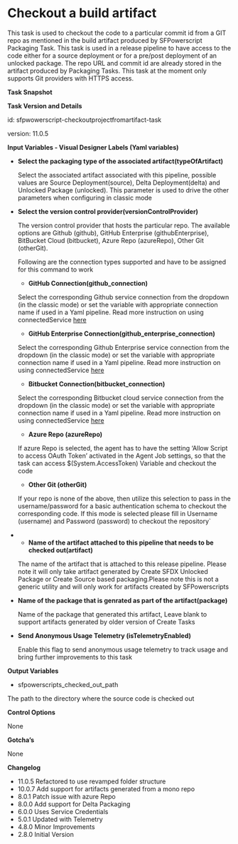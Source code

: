 # Checkout a build artifact

This task is used to checkout the code to a particular commit id from a GIT repo as mentioned in the build artifact produced by SFPowerscript Packaging Task. This task is used in a release pipeline to have access to the code either for a source deployment or for a pre/post deployment of an unlocked package. The repo URL and commit id are already stored in the artifact produced by Packaging Tasks. This task at the moment only supports Git providers with HTTPS access.

**Task Snapshot**

**Task Version and Details**

id: sfpwowerscript-checkoutprojectfromartifact-task

version: 11.0.5

**Input Variables  - Visual Designer Labels \(Yaml variables\)**

* **Select the packaging type of the associated artifact\(typeOfArtifact\)**

  Select the associated artifact associated with this pipeline, possible values are Source Deployment\(source\), Delta Deployment\(delta\) and Unlocked Package \(unlocked\). This parameter is used to drive the other parameters when configuring in classic mode

* **Select the version control provider\(versionControlProvider\)**

  The version control provider that hosts the particular repo. The available options are Github \(github\), GitHub Enterprise \(githubEnterprise\), BitBucket Cloud \(bitbucket\), Azure Repo \(azureRepo\), Other Git \(otherGit\).

  Following are the connection types supported and have to be assigned for this command to work

  * **GitHub Connection\(github\_connection\)**

  Select the corresponding Github service connection from the dropdown \(in the classic mode\) or set the variable with appropriate connection name if used in a Yaml pipeline. Read more instruction on using connectedService [here](https://docs.microsoft.com/en-us/azure/devops/pipelines/library/service-endpoints?view=azure-devops&tabs=yaml)

  * **GitHub Enterprise Connection\(github\_enterprise\_connection\)**

  Select the corresponding Github Enterprise service connection from the dropdown \(in the classic mode\) or set the variable with appropriate connection name if used in a Yaml pipeline. Read more instruction on using connectedService [here](https://docs.microsoft.com/en-us/azure/devops/pipelines/library/service-endpoints?view=azure-devops&tabs=yaml)

  * **Bitbucket Connection\(bitbucket\_connection\)**

  Select the corresponding Bitbucket cloud service connection from the dropdown \(in the classic mode\) or set the variable with appropriate connection name if used in a Yaml pipeline. Read more instruction on using connectedService [here](https://docs.microsoft.com/en-us/azure/devops/pipelines/library/service-endpoints?view=azure-devops&tabs=yaml)

  * **Azure Repo \(azureRepo\)**

  If azure Repo is selected, the agent has to have the setting ‘Allow Script to access OAuth Token’ activated in the Agent Job settings, so that the task can access $\(System.AccessToken\) Variable and checkout the code

  * **Other Git \(otherGit\)**

  If your repo is none of the above, then utilize this selection to pass in the username/password for a basic authentication schema to checkout the corresponding code. If this mode is selected please fill in Username \(username\) and Password \(password\) to checkout the repository\`

* * **Name of the artifact attached to this pipeline that needs to be checked out\(artifact\)**

  The name of the artifact that is attached to this release pipeline. Please note it will only take artifact generated by Create SFDX Unlocked Package or Create Source based packaging.Please note this is not a generic utility and will only work for artifacts created by SFPowerscripts

* **Name of the package that is genrated as part of the artifact\(package\)**

  Name of the package that generated this artifact, Leave blank to support artifacts generated by older version of Create Tasks

* **Send Anonymous Usage Telemetry \(isTelemetryEnabled\)**

  Enable this flag to send anonymous usage telemetry to track usage and bring further improvements to this task

**Output Variables**

* sfpowerscripts\_checked\_out\_path

The path to the directory where the source code is checked out

**Control Options**

None

**Gotcha’s**

None

**Changelog**

* 11.0.5 Refactored to use revamped folder structure
* 10.0.7 Add support for artifacts generated from a mono repo
* 8.0.1 Patch issue with azure Repo
* 8.0.0 Add support for Delta Packaging
* 6.0.0 Uses Service Credentials
* 5.0.1 Updated with Telemetry
* 4.8.0 Minor Improvements
* 2.8.0 Initial Version

